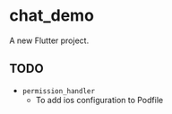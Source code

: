 # chat_demo

A new Flutter project.

## TODO

- `permission_handler`
  - To add ios configuration to Podfile
